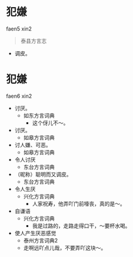 # 犯嫌
faen5 xin2
> 泰县方言志
- 调皮。

# 犯嫌
faen6 xin2
+ 讨厌。
  * 如东方言词典
    - 这个伢儿不～。
+ 讨厌。
  * 如皋方言词典
+ 讨人嫌、可恶。
  * 如皋方言词典
+ 令人讨厌
  * 东台方言词典
+ （昵称）聪明而又调皮。
  * 东台方言词典
+ 令人生厌
  * 兴化方言词典
    - 人家祝寿，他弄吖门前嚎丧，真的是～。
+ 自谦语
  * 兴化方言词典
    - 我是过路的，走路走得口干，～要杯水喝。
+ 使人产生厌恶感觉
  * 泰州方言词典2
  - 走啊远吖点儿哉，不要弄吖这块～。
